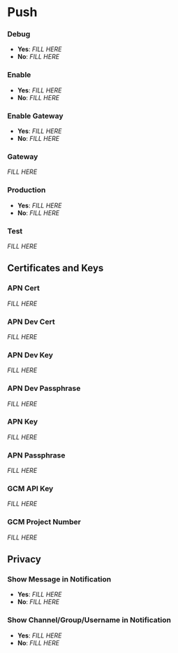 # Push

### Debug

- **Yes**: _FILL HERE_
- **No**: _FILL HERE_


### Enable

- **Yes**: _FILL HERE_
- **No**: _FILL HERE_


### Enable Gateway

- **Yes**: _FILL HERE_
- **No**: _FILL HERE_


### Gateway

_FILL HERE_


### Production

- **Yes**: _FILL HERE_
- **No**: _FILL HERE_


### Test

_FILL HERE_


## Certificates and Keys


### APN Cert

_FILL HERE_


### APN Dev Cert

_FILL HERE_


### APN Dev Key

_FILL HERE_


### APN Dev Passphrase

_FILL HERE_


### APN Key

_FILL HERE_


### APN Passphrase

_FILL HERE_


### GCM API Key

_FILL HERE_


### GCM Project Number

_FILL HERE_


## Privacy


### Show Message in Notification

- **Yes**: _FILL HERE_
- **No**: _FILL HERE_


### Show Channel/Group/Username in Notification

- **Yes**: _FILL HERE_
- **No**: _FILL HERE_

